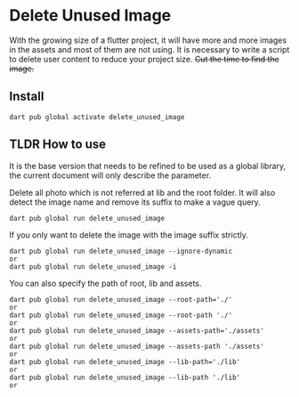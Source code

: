 # Delete Unused Image 

With the growing size of a flutter project, it will have more and more images in the assets and most of them are not using. It is necessary to write a script to delete user content to reduce your project size. ~~Cut the time to find the image.~~

## Install
```
dart pub global activate delete_unused_image
```

## TLDR How to use
It is the base version that needs to be refined to be used as a global library, the current document will only describe the parameter.

Delete all photo which is not referred at lib and the root folder. It will also detect the image name and remove its suffix to make a vague query.
```
dart pub global run delete_unused_image
```

If you only want to delete the image with the image suffix strictly.
```
dart pub global run delete_unused_image --ignore-dynamic
or 
dart pub global run delete_unused_image -i
```

You can also specify the path of root, lib and assets.
```
dart pub global run delete_unused_image --root-path='./'
or
dart pub global run delete_unused_image --root-path './'
or
dart pub global run delete_unused_image --assets-path='./assets'
or
dart pub global run delete_unused_image --assets-path './assets'
or
dart pub global run delete_unused_image --lib-path='./lib'
or
dart pub global run delete_unused_image --lib-path './lib'
or
```